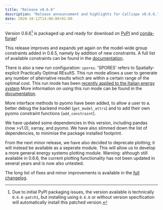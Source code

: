 ```yaml
---
title: "Release v0.6.6"
description: "Release announcement and highlights for Calliope v0.6.6."
date: 2020-10-12T14:00:00+01:00
---
```


Version 0.6.6[^1] is packaged up and ready for download on [PyPI](https://pypi.python.org/pypi/calliope) and [conda-forge](https://anaconda.org/conda-forge/calliope)!

This release improves and expands yet again on the model-wide group constraints added in 0.6.5, namely by addition of new constraints. A full list of available constraints can be found in the [documentation](https://calliope.readthedocs.io/en/v0.6.6-post1/user/advanced_constraints.html#group-constraints).

There is also a new run configuration: `spores`. 'SPORES' refers to Spatially-explicit Practically Optimal REsultS. This run mode allows a user to generate any number of alternative results which are within a certain range of the optimal cost. This run mode has been [recently applied to the Italian energy system](https://doi.org/10.1016/j.joule.2020.08.002) More information on using this run mode can be found in the [documentation](https://calliope.readthedocs.io/en/v0.6.6-post1/user/advanced_features.html#spores-mode).

More interface methods to pyomo have been added, to allow a user to a. better debug the backend model (`get_model_attrs`) and to add their own pyomo constraint functions (`add_constraint`).

We have updated some dependencies in this version, including pandas (now >v1.0), xarray, and pyomo. We have also slimmed down the list of dependencies, to minimise the package installed footprint.

From the next minor release, we have also decided to deprecate plotting; it will instead be available as a seperate module. This will allow us to develop a more general energy systems plotting module. Warning: although still available in 0.6.6, the current plotting functionality has not been updated in several years and is now also untested.

The long list of fixes and minor improvements is available in the [full changelog](https://calliope.readthedocs.io/en/v0.6.6-post1/history.html).

[^1]: Due to initial PyPI packaging issues, the version available is technically `0.6.6-patch1`, but installing using `0.6.6` or without version specification will automatically install this patched version.